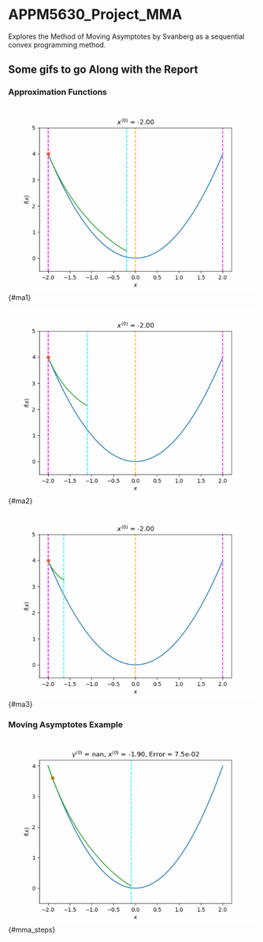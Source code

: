 # APPM5630_Project_MMA
Explores the Method of Moving Asymptotes by Svanberg as a sequential convex programming method.


## Some gifs to go Along with the Report

### Approximation Functions
![image](quad_fun_ma1.gif){#ma1}

![image](quad_fun_ma2.gif){#ma2}

![image](quad_fun_ma5.gif){#ma3}


### Moving Asymptotes Example
![image](mma_steps.gif){#mma_steps}